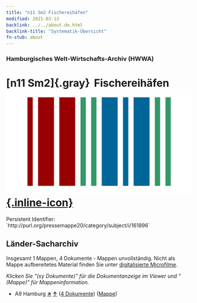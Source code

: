 ```yaml
---
title: "n11 Sm2 Fischereihäfen"
modified: 2021-03-13
backlink: ../../about.de.html
backlink-title: "Systematik-Übersicht"
fn-stub: about
---
```


### Hamburgisches Welt-Wirtschafts-Archiv (HWWA)

# [n11 Sm2]{.gray}&#8201; Fischereihäfen &#160; [![Wikidata](/images/Wikidata-logo.svg "Wikidata"){.inline-icon}](http://www.wikidata.org/entity/Q104710548)

<div class="hint">Persistent Identifier: `http://purl.org/pressemappe20/category/subject/i/161896`</div>







## Länder-Sacharchiv




Insgesamt 1 Mappen, 4 Dokumente - Mappen unvollständig.
Nicht als Mappe aufbereitetes Material finden Sie unter [digitalisierte Microfilme](/film/h1_sh.de.html).

_Klicken Sie "(xy Dokumente)" für die Dokumentanzeige im Viewer und "(Mappe)" für Mappeninformation._



- A9 Hamburg [**&nearr;**](../../../geo/i/140905/about.de.html "Hamburg (alle Mappen)") [**&uarr;**](../../../geo/about.de.html#A9 "Ländersystematik") (<a href="https://pm20.zbw.eu/iiifview/folder/sh/140905,161896" title="über: Hamburg : Fischereihäfen" target="_blank">4 Dokumente</a>) ([Mappe](../../../../folder/sh/1409xx/140905/1618xx/161896/about.de.html))








